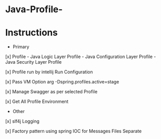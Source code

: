 # Java-Profile-

# Instructions

- Primary

 [x] Profile
    - Java Logic Layer Profile
    - Java Configuration Layer Profile
    - Java Security Layer Profile
    
 [x] Profile run by intellij Run Configuration

 [x] Pass VM Option arg -Dspring.profiles.active=stage

 [x] Manage Swagger as per selected Profile

 [x] Get All Profile Environment

- Other

 [x] slf4j Logging

 [x] Factory pattern using spring IOC for Messages Files Separate
